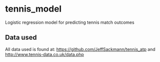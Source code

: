 # tennis_model
Logistic regression model for predicting tennis match outcomes
## Data used
All data used is found at: https://github.com/JeffSackmann/tennis_atp and http://www.tennis-data.co.uk/data.php
